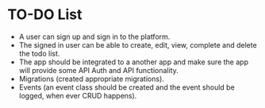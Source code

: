 # TO-DO List

- A user can sign up and sign in to the platform.
- The signed in user can be able to create, edit, view, complete and delete the todo list.
- The app should be integrated to a another app and make sure the app will provide some API Auth and API functionality.
- Migrations (created appropriate migrations).
- Events (an event class should be created and the event should be logged, when ever CRUD happens).

